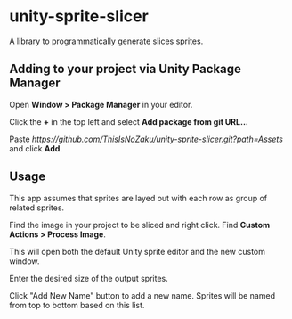 # unity-sprite-slicer
A library to programmatically generate slices sprites.

## Adding to your project via Unity Package Manager
Open **Window > Package Manager** in your editor.

Click the **+** in the top left and select **Add package from git URL...**

Paste *https://github.com/ThisIsNoZaku/unity-sprite-slicer.git?path=Assets* and click **Add**.

## Usage
This app assumes that sprites are layed out with each row as group of related sprites.

Find the image in your project to be sliced and right click. Find **Custom Actions > Process Image**.

This will open both the default Unity sprite editor and the new custom window.

Enter the desired size of the output sprites.

Click "Add New Name" button to add a new name. Sprites will be named from top to bottom based on this list.
